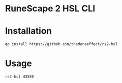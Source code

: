 # RuneScape 2 HSL CLI

# Installation
`go install https://github.com/thedaneeffect/rs2-hsl`

# Usage
`rs2-hsl 43580`
